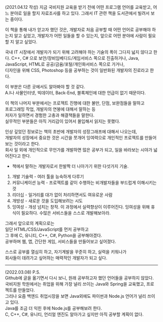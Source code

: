 (2021.04.12 작성)
지금 국비지원 교육을 받기 전에 어떤 프로그램 언어를 교육받고, 어느 분야로 일을 할지 자료조사를 하고 있다.
그래서 IT 관련 책을 도서관에서 빌려서 보는 중이다.

이 책을 통해 내가 얻고자 했던 것은, 
개발자로 처음 공부할 때 어떤 언어로 공부해야 하는지 알고 싶었고, 
개발자가 어떤 일들을 할 수 있는지, 
앞으로 어떤 분야에 사람이 필요할 지 알고 싶었다.

국내 IT 시장에서 개발자가 되기 위해 고려해야 하는 기술의 폭이 그다지 넓지 않다고 한다.
C++, C# 으로 보안/장비임베디드/게임서비스 쪽으로 진출하거나,
Java, JavaScript, HTML로 공공/금윰/포털/개인화서비스 쪽으로 가거나,   
디자인을 위해 CSS, Photoshop 등을 공부하는 것이 일반화된 개발자의 진로라고 한다.   

이 부분은 다른 곳에서도 알아봐야 할 것 같다.   
A.I나 사물인터넷, 빅데이터, Back-End, 블록체인에 대한 언급이 없기 때문이다.   

이 책의 나머지 부분에서는 프로젝트 진행에 대한 불만, 단점, 보완점들을 말하고   
프로그래밍 작업, 개발자의 연봉에 대해서 말하는 등    
저자가 일하면서 경험한 고충과 해결책들을 말한다.   
실무적인 부분들은 아직 거리감이 있어서 몰입해서 읽지는 못했다.   

인상 깊었던 정보로는 책의 초반에 개발자의 성장그래프에 대해서 나오는데,   
개발자의 성장에서 중요한 것은 시간을 쪼개어 잉여력으로 개인적인 프로젝트를 만들어보는 것이라고 한다.   
회사 일 외에 개인적으로 무언가를 개발하면 많은 공부가 되고, 일을 바라보는 시야가 넓어진다고 한다.   

* 책에서 말하는 개발자로서 한발짝 더 나아가기 위한 다섯가지 기술.   
 1. 개발 기술력 - 여러 툴을 능숙하게 다루기
 2. 커뮤니케이션 능력 - 프로젝트를 같이 수행하는 비개발자들을 부드럽게 이해시키는 것
 3. 리더십 - 일거리를 대가 없이 처리하면서도 여유로운 사람
 4. 개방성 - 새로운 것을 도입해보려는 시도
 5. 잉여성 - 개성 넘치는 창작. 이 과정에서 실력향상이 이루어진다.
 잉여성을 위해 휴식이 필요하다. 수많은 서비스들을 스스로 개발해보아라.   

그래서 앞으로의 계획으로는   
일단 HTML/CSS/JavaScript를 먼저 공부하고   
그 후에 C, 유니티, C++, C#, Python을 공부해야겠다.   
공부하며 웹, 앱, 간단한 게임, 서비스들을 만들어보고 싶어졌다.   

스스로 공부를 열심히 하고, 자기계발을 꾸준히 하고, 실력을 키워나가   
회사들이 데려가고 싶어하는 매력적인 개발자가 되고 싶다.   

---

(2022.03.08) P.S.   
Github에 글을 옮기면서 다시 보니, 원래 공부하고자 했던 언어들을 공부하지 않았다.   
국비지원 학원에서는 취업을 위해 가장 널리 쓰이는 Java와 Spring을 교육했고, 프로젝트를 만들었다.   
그리나 요즘 백엔드 취업시장을 보면 Java외에도 파이썬과 Node.js 언어가 널리 쓰이고 있다.   
Java를 조금 더 익힌 후에 Node.js를 공부해보려 한다.   
C, C++, C#, 유니티, 언리얼 엔진도 알아가고 싶지만 아직 공부할 계획이 없다.   